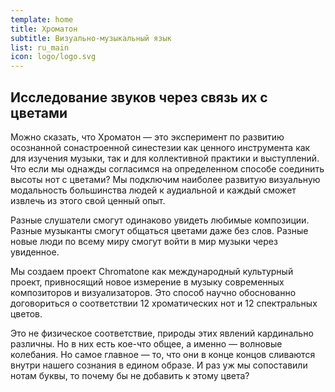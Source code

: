 ```yaml
---
template: home
title: Хроматон
subtitle: Визуально-музыкальный язык
list: ru_main
icon: logo/logo.svg
---
```


## Исследование звуков через связь их с цветами

Можно сказать, что Хроматон — это эксперимент по развитию осознанной сонастроенной синестезии как ценного инструмента как для изучения музыки, так и для коллективной практики и выступлений. Что если мы однажды согласимся на определенном способе соединить высоты нот с цветами? Мы подключим наиболее развитую визуальную модальность большинства людей к аудиальной и каждый сможет извлечь из этого свой ценный опыт.

Разные слушатели смогут одинаково увидеть любимые композиции. Разные музыканты смогут общаться цветами даже без слов. Разные новые люди по всему миру смогут войти в мир музыки через увиденное.


Мы создаем проект Chromatone как международный культурный проект, привносящий новое измерение в музыку современных композиторов и визуализаторов. Это способ научно обоснованно договориться о соответствии 12 хроматических нот и 12 спектральных цветов.

Это не физическое соответствие, природы этих явлений кардинально различны. Но в них есть кое-что общее, а именно — волновые колебания. Но самое главное — то, что они в конце концов сливаются внутри нашего сознания в едином образе. И раз уж мы сопоставили нотам буквы, то почему бы не добавить к этому цвета?
